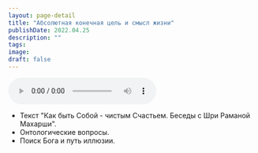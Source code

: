 ```yaml
---
layout: page-detail
title: "Абсолютная конечная цель и смысл жизни"
publishDate: 2022.04.25
description: ""
tags:
image:
draft: false
---
```


<audio title="2022.04.25 - Абсолютная конечная цель и смысл жизни.mp3" src="https://filer-api.advayta.org/v1.0/public/files/75511" controls=""></audio>

* Текст "Как быть Собой - чистым Счастьем. Беседы с Шри Раманой Махарши".
* Онтологические вопросы.
* Поиск Бога и путь иллюзии.

  
